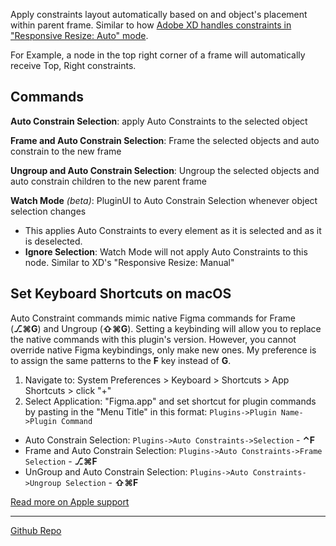 Apply constraints layout automatically based on and object's placement within parent frame. Similar to how [Adobe XD handles constraints in "Responsive Resize: Auto" mode](https://helpx.adobe.com/xd/help/using-responsive-resize.html).

For Example, a node in the top right corner of a frame will automatically receive Top, Right constraints.

## Commands

**Auto Constrain Selection**: apply Auto Constraints to the selected object

**Frame and Auto Constrain Selection**: Frame the selected objects and auto constrain to the new frame

**Ungroup and Auto Constrain Selection**: Ungroup the selected objects and auto constrain children to the new parent frame

**Watch Mode** _(beta)_: PluginUI to Auto Constrain Selection whenever object selection changes
- This applies Auto Constraints to every element as it is selected and as it is deselected.
- **Ignore Selection**: Watch Mode will not apply Auto Constraints to this node. Similar to XD's "Responsive Resize: Manual"

## Set Keyboard Shortcuts on macOS
Auto Constraint commands mimic native Figma commands for Frame (**⎇⌘G**) and Ungroup (**⇧⌘G**). Setting a keybinding will allow you to replace the native commands with this plugin's version. However, you cannot override native Figma keybindings, only make new ones. My preference is to assign the same patterns to the **F** key instead of **G**.

1. Navigate to: System Preferences > Keyboard > Shortcuts > App Shortcuts > click "+"
2. Select Application: "Figma.app" and set shortcut for plugin commands by pasting in the "Menu Title" in this format: `Plugins->Plugin Name->Plugin Command`

- Auto Constrain Selection: `Plugins->Auto Constraints->Selection` - **⌃F**
- Frame and Auto Constrain Selection: `Plugins->Auto Constraints->Frame Selection` - **⎇⌘F**
- UnGroup and Auto Constrain Selection: `Plugins->Auto Constraints->Ungroup Selection` - **⇧⌘F**

[Read more on Apple support](https://support.apple.com/guide/mac-help/create-keyboard-shortcuts-for-apps-mchlp2271/mac)

---

[Github Repo](https://github.com/arniebradfo/auto-constraints-figma-plugin)